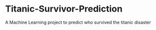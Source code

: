 # Titanic-Survivor-Prediction
A Machine Learning project to predict who survived the titanic disaster
